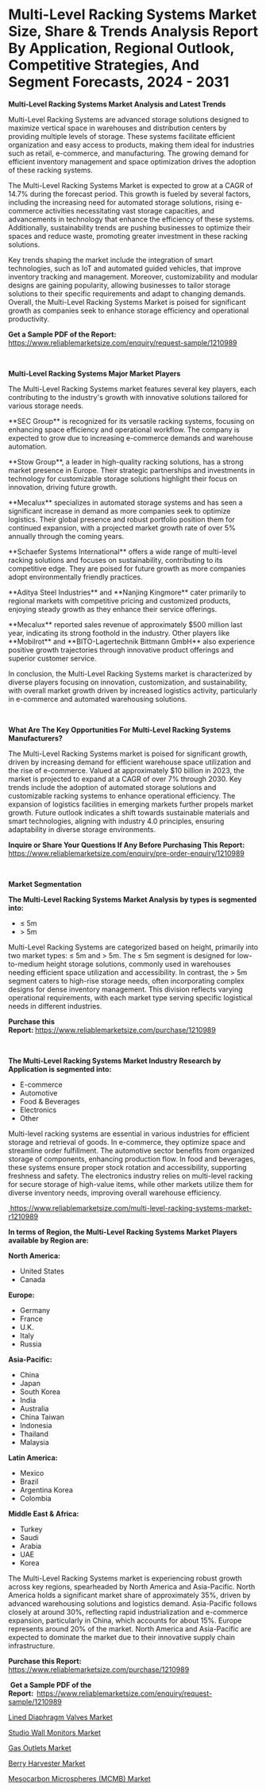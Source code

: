 <p><h1>Multi-Level Racking Systems Market Size, Share & Trends Analysis Report By Application, Regional Outlook, Competitive Strategies, And Segment Forecasts, 2024 - 2031</h1></p><p><strong>Multi-Level Racking Systems Market Analysis and Latest Trends</strong></p>
<p><p>Multi-Level Racking Systems are advanced storage solutions designed to maximize vertical space in warehouses and distribution centers by providing multiple levels of storage. These systems facilitate efficient organization and easy access to products, making them ideal for industries such as retail, e-commerce, and manufacturing. The growing demand for efficient inventory management and space optimization drives the adoption of these racking systems.</p><p>The Multi-Level Racking Systems Market is expected to grow at a CAGR of 14.7% during the forecast period. This growth is fueled by several factors, including the increasing need for automated storage solutions, rising e-commerce activities necessitating vast storage capacities, and advancements in technology that enhance the efficiency of these systems. Additionally, sustainability trends are pushing businesses to optimize their spaces and reduce waste, promoting greater investment in these racking solutions.</p><p>Key trends shaping the market include the integration of smart technologies, such as IoT and automated guided vehicles, that improve inventory tracking and management. Moreover, customizability and modular designs are gaining popularity, allowing businesses to tailor storage solutions to their specific requirements and adapt to changing demands. Overall, the Multi-Level Racking Systems Market is poised for significant growth as companies seek to enhance storage efficiency and operational productivity.</p></p>
<p><strong>Get a Sample PDF of the Report:&nbsp;</strong> <a href="https://www.reliablemarketsize.com/enquiry/request-sample/1210989?utm_campaign=1261&utm_medium=2&utm_source=Github&utm_content=ia&utm_term=18102024&utm_id=multi-level-racking-systems">https://www.reliablemarketsize.com/enquiry/request-sample/1210989</a></p>
<p>&nbsp;</p>
<p><strong>Multi-Level Racking Systems Major Market Players</strong></p>
<p><p>The Multi-Level Racking Systems market features several key players, each contributing to the industry's growth with innovative solutions tailored for various storage needs. </p><p>**SEC Group** is recognized for its versatile racking systems, focusing on enhancing space efficiency and operational workflow. The company is expected to grow due to increasing e-commerce demands and warehouse automation.</p><p>**Stow Group**, a leader in high-quality racking solutions, has a strong market presence in Europe. Their strategic partnerships and investments in technology for customizable storage solutions highlight their focus on innovation, driving future growth.</p><p>**Mecalux** specializes in automated storage systems and has seen a significant increase in demand as more companies seek to optimize logistics. Their global presence and robust portfolio position them for continued expansion, with a projected market growth rate of over 5% annually through the coming years.</p><p>**Schaefer Systems International** offers a wide range of multi-level racking solutions and focuses on sustainability, contributing to its competitive edge. They are poised for future growth as more companies adopt environmentally friendly practices.</p><p>**Aditya Steel Industries** and **Nanjing Kingmore** cater primarily to regional markets with competitive pricing and customized products, enjoying steady growth as they enhance their service offerings.</p><p>**Mecalux** reported sales revenue of approximately $500 million last year, indicating its strong foothold in the industry. Other players like **Mobilrot** and **BITO-Lagertechnik Bittmann GmbH** also experience positive growth trajectories through innovative product offerings and superior customer service. </p><p>In conclusion, the Multi-Level Racking Systems market is characterized by diverse players focusing on innovation, customization, and sustainability, with overall market growth driven by increased logistics activity, particularly in e-commerce and automated warehousing solutions.</p></p>
<p>&nbsp;</p>
<p><strong>What Are The Key Opportunities For Multi-Level Racking Systems Manufacturers?</strong></p>
<p><p>The Multi-Level Racking Systems market is poised for significant growth, driven by increasing demand for efficient warehouse space utilization and the rise of e-commerce. Valued at approximately $10 billion in 2023, the market is projected to expand at a CAGR of over 7% through 2030. Key trends include the adoption of automated storage solutions and customizable racking systems to enhance operational efficiency. The expansion of logistics facilities in emerging markets further propels market growth. Future outlook indicates a shift towards sustainable materials and smart technologies, aligning with industry 4.0 principles, ensuring adaptability in diverse storage environments.</p></p>
<p><strong>Inquire or Share Your Questions If Any Before Purchasing This Report:</strong> <a href="https://www.reliablemarketsize.com/enquiry/pre-order-enquiry/1210989?utm_campaign=1261&utm_medium=2&utm_source=Github&utm_content=ia&utm_term=18102024&utm_id=multi-level-racking-systems">https://www.reliablemarketsize.com/enquiry/pre-order-enquiry/1210989</a></p>
<p>&nbsp;</p>
<p><strong>Market Segmentation</strong></p>
<p><strong>The Multi-Level Racking Systems Market Analysis by types is segmented into:</strong></p>
<p><ul><li>≤ 5m</li><li>> 5m</li></ul></p>
<p><p>Multi-Level Racking Systems are categorized based on height, primarily into two market types: ≤ 5m and > 5m. The ≤ 5m segment is designed for low-to-medium height storage solutions, commonly used in warehouses needing efficient space utilization and accessibility. In contrast, the > 5m segment caters to high-rise storage needs, often incorporating complex designs for dense inventory management. This division reflects varying operational requirements, with each market type serving specific logistical needs in different industries.</p></p>
<p><strong>Purchase this Report:&nbsp;</strong><a href="https://www.reliablemarketsize.com/purchase/1210989?utm_campaign=1261&utm_medium=2&utm_source=Github&utm_content=ia&utm_term=18102024&utm_id=multi-level-racking-systems">https://www.reliablemarketsize.com/purchase/1210989</a></p>
<p>&nbsp;</p>
<p><strong>The Multi-Level Racking Systems Market Industry Research by Application is segmented into:</strong></p>
<p><ul><li>E-commerce</li><li>Automotive</li><li>Food & Beverages</li><li>Electronics</li><li>Other</li></ul></p>
<p><p>Multi-level racking systems are essential in various industries for efficient storage and retrieval of goods. In e-commerce, they optimize space and streamline order fulfillment. The automotive sector benefits from organized storage of components, enhancing production flow. In food and beverages, these systems ensure proper stock rotation and accessibility, supporting freshness and safety. The electronics industry relies on multi-level racking for secure storage of high-value items, while other markets utilize them for diverse inventory needs, improving overall warehouse efficiency.</p></p>
<p><a href="https://www.reliablemarketsize.com/multi-level-racking-systems-market-r1210989?utm_campaign=1261&utm_medium=2&utm_source=Github&utm_content=ia&utm_term=18102024&utm_id=multi-level-racking-systems">&nbsp;https://www.reliablemarketsize.com/multi-level-racking-systems-market-r1210989</a></p>
<p><strong>In terms of Region, the Multi-Level Racking Systems Market Players available by Region are:</strong></p>
<p>
    <p> <strong> North America: </strong>
        <ul>
            <li>United States</li>
            <li>Canada</li>
        </ul>
        </p> 
    <p> <strong> Europe: </strong>
        <ul>
            <li>Germany</li>
            <li>France</li>
            <li>U.K.</li>
            <li>Italy</li>
            <li>Russia</li>
        </ul>
        </p> 
    <p> <strong> Asia-Pacific: </strong>
        <ul>
            <li>China</li>
            <li>Japan</li>
            <li>South Korea</li>
            <li>India</li>
            <li>Australia</li>
            <li>China Taiwan</li>
            <li>Indonesia</li>
            <li>Thailand</li>
            <li>Malaysia</li>
        </ul>
        </p> 
    <p> <strong> Latin America: </strong>
        <ul>
            <li>Mexico</li>
            <li>Brazil</li>
            <li>Argentina Korea</li>
            <li>Colombia</li>
        </ul>
        </p> 
    <p> <strong> Middle East & Africa: </strong>
        <ul>
            <li>Turkey</li>
            <li>Saudi</li>
            <li>Arabia</li>
            <li>UAE</li>
            <li>Korea</li>
        </ul>
    </p>
    </p>
<p><p>The Multi-Level Racking Systems market is experiencing robust growth across key regions, spearheaded by North America and Asia-Pacific. North America holds a significant market share of approximately 35%, driven by advanced warehousing solutions and logistics demand. Asia-Pacific follows closely at around 30%, reflecting rapid industrialization and e-commerce expansion, particularly in China, which accounts for about 15%. Europe represents around 20% of the market. North America and Asia-Pacific are expected to dominate the market due to their innovative supply chain infrastructure.</p></p>
<p><strong>Purchase this Report: </strong><a href="https://www.reliablemarketsize.com/purchase/1210989?utm_campaign=1261&utm_medium=2&utm_source=Github&utm_content=ia&utm_term=18102024&utm_id=multi-level-racking-systems">https://www.reliablemarketsize.com/purchase/1210989</a></p>
<p>&nbsp;<strong>Get a Sample PDF of the Report:&nbsp;&nbsp;</strong><a href="https://www.reliablemarketsize.com/enquiry/request-sample/1210989?utm_campaign=1261&utm_medium=2&utm_source=Github&utm_content=ia&utm_term=18102024&utm_id=multi-level-racking-systems">https://www.reliablemarketsize.com/enquiry/request-sample/1210989</a></p>
<p><strong></strong></p>
<p><p><a href="https://github.com/pizolina/Market-Research-Report-List-6/blob/main/lined-diaphragm-valves-market.md?utm_campaign=1261&utm_medium=2&utm_source=Github&utm_content=ia&utm_term=18102024&utm_id=multi-level-racking-systems">Lined Diaphragm Valves Market</a></p><p><a href="https://issuu.com/reportprime-2/docs/studio-wall-monitors-market-size-20_41c8746617d4f1?utm_campaign=1261&utm_medium=2&utm_source=Github&utm_content=ia&utm_term=18102024&utm_id=multi-level-racking-systems">Studio Wall Monitors Market</a></p><p><a href="https://www.linkedin.com/pulse/gas-outlets-market2024-2031-industry-insights-investment-w9aif?utm_campaign=1261&utm_medium=2&utm_source=Github&utm_content=ia&utm_term=18102024&utm_id=multi-level-racking-systems">Gas Outlets Market</a></p><p><a href="https://www.linkedin.com/pulse/analyzing-berry-harvester-market-dynamics-growth-drivers-vomff?utm_campaign=1261&utm_medium=2&utm_source=Github&utm_content=ia&utm_term=18102024&utm_id=multi-level-racking-systems">Berry Harvester Market</a></p><p><a href="https://github.com/nenitafam9o0/Market-Research-Report-List-1/blob/main/mesocarbon-microspheres-mcmb-market.md?utm_campaign=1261&utm_medium=2&utm_source=Github&utm_content=ia&utm_term=18102024&utm_id=multi-level-racking-systems">Mesocarbon Microspheres (MCMB) Market</a></p></p>